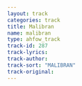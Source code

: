 ```yaml
---
layout: track
categories: track
title: Malibran
name: malibran
type: ahfow_track
track-id: 287
track-lyrics: 
track-author: 
track-sort: "MALIBRAN"
track-original: 
---
```

